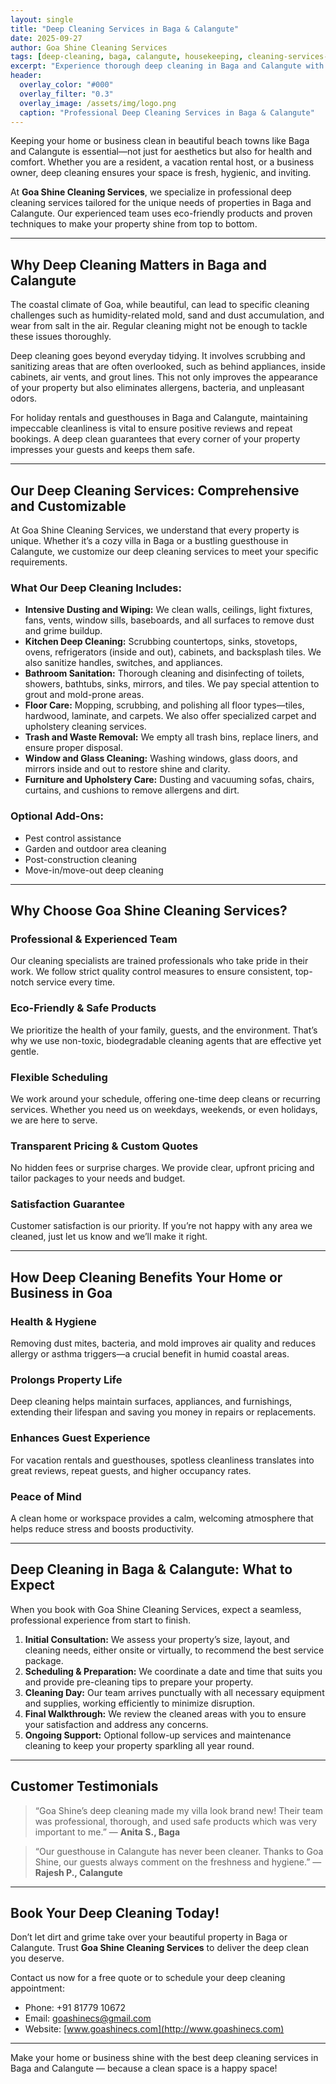 ```yaml
---
layout: single
title: "Deep Cleaning Services in Baga & Calangute"
date: 2025-09-27
author: Goa Shine Cleaning Services
tags: [deep-cleaning, baga, calangute, housekeeping, cleaning-services-goa]
excerpt: "Experience thorough deep cleaning in Baga and Calangute with Goa Shine’s expert housekeeping services. We deliver spotless, hygienic spaces for homes and businesses."
header:
  overlay_color: "#000"
  overlay_filter: "0.3"
  overlay_image: /assets/img/logo.png
  caption: "Professional Deep Cleaning Services in Baga & Calangute"
---
```


Keeping your home or business clean in beautiful beach towns like Baga and Calangute is essential—not just for aesthetics but also for health and comfort. Whether you are a resident, a vacation rental host, or a business owner, deep cleaning ensures your space is fresh, hygienic, and inviting.

At **Goa Shine Cleaning Services**, we specialize in professional deep cleaning services tailored for the unique needs of properties in Baga and Calangute. Our experienced team uses eco-friendly products and proven techniques to make your property shine from top to bottom.

---

## Why Deep Cleaning Matters in Baga and Calangute

The coastal climate of Goa, while beautiful, can lead to specific cleaning challenges such as humidity-related mold, sand and dust accumulation, and wear from salt in the air. Regular cleaning might not be enough to tackle these issues thoroughly.

Deep cleaning goes beyond everyday tidying. It involves scrubbing and sanitizing areas that are often overlooked, such as behind appliances, inside cabinets, air vents, and grout lines. This not only improves the appearance of your property but also eliminates allergens, bacteria, and unpleasant odors.

For holiday rentals and guesthouses in Baga and Calangute, maintaining impeccable cleanliness is vital to ensure positive reviews and repeat bookings. A deep clean guarantees that every corner of your property impresses your guests and keeps them safe.

---

## Our Deep Cleaning Services: Comprehensive and Customizable

At Goa Shine Cleaning Services, we understand that every property is unique. Whether it’s a cozy villa in Baga or a bustling guesthouse in Calangute, we customize our deep cleaning services to meet your specific requirements.

### What Our Deep Cleaning Includes:

- **Intensive Dusting and Wiping:** We clean walls, ceilings, light fixtures, fans, vents, window sills, baseboards, and all surfaces to remove dust and grime buildup.  
- **Kitchen Deep Cleaning:** Scrubbing countertops, sinks, stovetops, ovens, refrigerators (inside and out), cabinets, and backsplash tiles. We also sanitize handles, switches, and appliances.  
- **Bathroom Sanitation:** Thorough cleaning and disinfecting of toilets, showers, bathtubs, sinks, mirrors, and tiles. We pay special attention to grout and mold-prone areas.  
- **Floor Care:** Mopping, scrubbing, and polishing all floor types—tiles, hardwood, laminate, and carpets. We also offer specialized carpet and upholstery cleaning services.  
- **Trash and Waste Removal:** We empty all trash bins, replace liners, and ensure proper disposal.  
- **Window and Glass Cleaning:** Washing windows, glass doors, and mirrors inside and out to restore shine and clarity.  
- **Furniture and Upholstery Care:** Dusting and vacuuming sofas, chairs, curtains, and cushions to remove allergens and dirt.

### Optional Add-Ons:

- Pest control assistance  
- Garden and outdoor area cleaning  
- Post-construction cleaning  
- Move-in/move-out deep cleaning  

---

## Why Choose Goa Shine Cleaning Services?

### Professional & Experienced Team  
Our cleaning specialists are trained professionals who take pride in their work. We follow strict quality control measures to ensure consistent, top-notch service every time.

### Eco-Friendly & Safe Products  
We prioritize the health of your family, guests, and the environment. That’s why we use non-toxic, biodegradable cleaning agents that are effective yet gentle.

### Flexible Scheduling  
We work around your schedule, offering one-time deep cleans or recurring services. Whether you need us on weekdays, weekends, or even holidays, we are here to serve.

### Transparent Pricing & Custom Quotes  
No hidden fees or surprise charges. We provide clear, upfront pricing and tailor packages to your needs and budget.

### Satisfaction Guarantee  
Customer satisfaction is our priority. If you’re not happy with any area we cleaned, just let us know and we’ll make it right.

---

## How Deep Cleaning Benefits Your Home or Business in Goa

### Health & Hygiene  
Removing dust mites, bacteria, and mold improves air quality and reduces allergy or asthma triggers—a crucial benefit in humid coastal areas.

### Prolongs Property Life  
Deep cleaning helps maintain surfaces, appliances, and furnishings, extending their lifespan and saving you money in repairs or replacements.

### Enhances Guest Experience  
For vacation rentals and guesthouses, spotless cleanliness translates into great reviews, repeat guests, and higher occupancy rates.

### Peace of Mind  
A clean home or workspace provides a calm, welcoming atmosphere that helps reduce stress and boosts productivity.

---

## Deep Cleaning in Baga & Calangute: What to Expect

When you book with Goa Shine Cleaning Services, expect a seamless, professional experience from start to finish.

1. **Initial Consultation:** We assess your property’s size, layout, and cleaning needs, either onsite or virtually, to recommend the best service package.  
2. **Scheduling & Preparation:** We coordinate a date and time that suits you and provide pre-cleaning tips to prepare your property.  
3. **Cleaning Day:** Our team arrives punctually with all necessary equipment and supplies, working efficiently to minimize disruption.  
4. **Final Walkthrough:** We review the cleaned areas with you to ensure your satisfaction and address any concerns.  
5. **Ongoing Support:** Optional follow-up services and maintenance cleaning to keep your property sparkling all year round.

---

## Customer Testimonials

> “Goa Shine’s deep cleaning made my villa look brand new! Their team was professional, thorough, and used safe products which was very important to me.” — **Anita S., Baga**

> “Our guesthouse in Calangute has never been cleaner. Thanks to Goa Shine, our guests always comment on the freshness and hygiene.” — **Rajesh P., Calangute**

---

## Book Your Deep Cleaning Today!

Don’t let dirt and grime take over your beautiful property in Baga or Calangute. Trust **Goa Shine Cleaning Services** to deliver the deep clean you deserve.

Contact us now for a free quote or to schedule your deep cleaning appointment:

- Phone: +91 81779 10672  
- Email: [goashinecs@gmail.com](mailto:goashinecs@gmail.com)  
- Website: [www.goashinecs.com](http://www.goashinecs.com)

---

Make your home or business shine with the best deep cleaning services in Baga and Calangute — because a clean space is a happy space!
